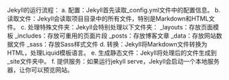 
Jekyll的运行流程：
a. 配置：Jekyll首先读取_config.yml文件中的配置信息。
b. 读取文件：Jekyll会读取项目目录中的所有文件，特别是Markdown和HTML文件。
c. 处理特殊文件夹：Jekyll会特别处理以下文件夹：
_layouts：存放页面模板
_includes：存放可重用的页面片段
_posts：存放博客文章
_data：存放网站数据文件
_sass：存放Sass样式文件
d. 转换：Jekyll将Markdown文件转换为HTML，处理Liquid模板语言。
e. 生成静态文件：Jekyll将处理后的文件生成到_site文件夹中。
f. 提供服务：如果运行jekyll serve，Jekyll会启动一个本地服务器，让你可以预览网站。